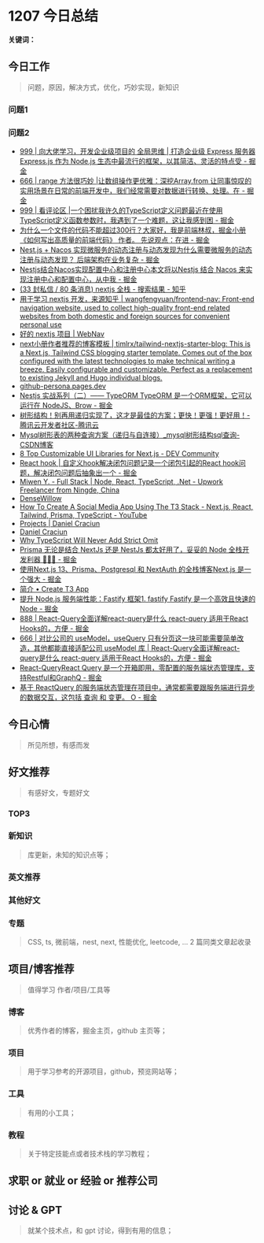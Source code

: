 
# 1207 今日总结




**关键词：** 


## 今日工作
> 问题，原因，解决方式，优化，巧妙实现，新知识

### 问题1


### 问题2

 
- [999 | 向大佬学习，开发企业级项目的 全局思维 | 打造企业级 Express 服务器Express.js 作为 Node.js 生态中最流行的框架，以其简洁、灵活的特点受 - 掘金](https://juejin.cn/post/7430501558801760283)
- [666 | range 方法很巧妙  |让数组操作更优雅：深挖Array.from 让同事惊叹的实用场景在日常的前端开发中，我们经常需要对数据进行转换、处理。在 - 掘金](https://juejin.cn/post/7441408174957789193)
- [999 | 看评论区  |一个困扰我许久的TypeScript定义问题最近在使用TypeScript定义函数参数时，我遇到了一个难题，这让我感到困 - 掘金](https://juejin.cn/post/7436020932488151067)
- [为什么一个文件的代码不能超过300行？大家好，我是前端林叔，掘金小册《如何写出高质量的前端代码》 作者。 先说观点：在进 - 掘金](https://juejin.cn/post/7431575865152618511)
- [Nest.js + Nacos 实现微服务的动态注册与动态发现为什么需要微服务的动态注册与动态发现？ 后端架构在业务复杂 - 掘金](https://juejin.cn/post/7364764922338869282)
- [Nestjs结合Nacos实现配置中心和注册中心本文将以Nestjs 结合 Nacos 来实现注册中心和配置中心，从中我 - 掘金](https://juejin.cn/post/7264922511883780108)
- [(33 封私信 / 80 条消息) nextjs 全栈 - 搜索结果 - 知乎](https://www.zhihu.com/search?type=content&q=nextjs%20%E5%85%A8%E6%A0%88)
- [用于学习 nextjs 开发，来源知乎 | wangfengyuan/frontend-nav: Front-end navigation website, used to collect high-quality front-end related websites from both domestic and foreign sources for convenient personal use](https://github.com/wangfengyuan/frontend-nav)
- [好的 nextjs 项目 | WebNav](https://webnav.codefe.top/)
- [next小册作者推荐的博客模板 | timlrx/tailwind-nextjs-starter-blog: This is a Next.js, Tailwind CSS blogging starter template. Comes out of the box configured with the latest technologies to make technical writing a breeze. Easily configurable and customizable. Perfect as a replacement to existing Jekyll and Hugo individual blogs.](https://github.com/timlrx/tailwind-nextjs-starter-blog)
- [github-persona.pages.dev](https://github-persona.pages.dev/)
- [Nestjs 实战系列（二）—— TypeORM TypeORM 是一个ORM框架，它可以运行在 NodeJS、Brow - 掘金](https://juejin.cn/post/7145388846975303716#heading-30)
- [树形结构！别再用递归实现了，这才是最佳的方案；更快！更强！更好用！-腾讯云开发者社区-腾讯云](https://cloud.tencent.com/developer/article/2093198)
- [Mysql树形表的两种查询方案（递归与自连接）_mysql树形结构sql查询-CSDN博客](https://blog.csdn.net/weixin_57535055/article/details/132783354)
- [8 Top Customizable UI Libraries for Next.js - DEV Community](https://dev.to/ethanleetech/8-most-customizable-ui-libraries-for-nextjs-24f)
- [React hook | 自定义hook解决闭包问题记录一个闭包引起的React hook问题，解决闭包问题后抽象出一个 - 掘金](https://juejin.cn/post/7171079453991239694)
- [Miwen Y. - Full Stack | Node, React, TypeScript, .Net - Upwork Freelancer from Ningde, China](https://www.upwork.com/freelancers/~0175f6800fa3010d7c?referrer_url_path=%2Fnx%2Fsearch%2Ftalent%2F)
- [DenseWillow](https://densewillow.com/cn)
- [How To Create A Social Media App Using The T3 Stack - Next.js, React, Tailwind, Prisma, TypeScript - YouTube](https://www.youtube.com/watch?v=jqVm5_G1ZEE&list=PLa6da2xwHJF3fT4zjGrgsIa4q6dznRbs5)
- [Projects | Daniel Craciun](https://www.danielfullstack.com/projects)
- [Daniel Craciun](https://www.danielfullstack.com/)
- [Why TypeScript Will Never Add Strict Omit](https://www.danielfullstack.com/article/why-typescript-will-never-add-strict-omit)
- [Prisma 无论是结合 NextJs 还是 NestJs 都太好用了，妥妥的 Node 全栈开发利器 🥰🥰🥰 - 掘金](https://juejin.cn/post/7433443433811361830?searchId=202411271112103606450298F0D9FF269D)
- [使用Next.js 13、Prisma、Postgresql 和 NextAuth 的全栈博客Next.js 是一个强大 - 掘金](https://juejin.cn/post/7270907826557009974)
- [简介 • Create T3 App](https://create.t3.gg/zh-hans/introduction)
- [提升 Node.js 服务端性能：Fastify 框架1. fastify Fastify 是一个高效且快速的 Node - 掘金](https://juejin.cn/post/7340109700767154228)
- [888 | React-Query全面详解react-query是什么 react-query 适用于React Hooks的，方便 - 掘金](https://juejin.cn/post/7139436983968874504#heading-18)
- [666 | 对比公司的 useModel，useQuery 只有分页这一块可能需要简单改造，其他都能直接适配公司 useModel 库 | React-Query全面详解react-query是什么 react-query 适用于React Hooks的，方便 - 掘金](https://juejin.cn/post/7139436983968874504#heading-19)
- [React-QueryReact Query 是一个开箱即用，零配置的服务端状态管理库，支持Restful和GraphQ - 掘金](https://juejin.cn/post/7356447891823935497)
- [基于 ReactQuery 的服务端状态管理在项目中，通常都需要跟服务端进行异步的数据交互，这包括 查询 和 变更。 O - 掘金](https://juejin.cn/post/6922456443438235656)

## 今日心情
> 所见所想，有感而发


## 好文推荐
> 有感好文，专题好文

### TOP3


### 新知识
> 库更新，未知的知识点等；

### 英文推荐



### 其他好文


### 专题
> CSS, ts, 微前端，nest, next, 性能优化, leetcode, ... 2 篇同类文章起收录


## 项目/博客推荐
> 值得学习 作者/项目/工具等

### 博客
> 优秀作者的博客，掘金主页，github 主页等；


### 项目
> 用于学习参考的开源项目，github，预览网站等；

### 工具
> 有用的小工具；

### 教程
> 关于特定技能点或者技术栈的学习教程；


## 求职 or 就业 or 经验 or 推荐公司


## 讨论 & GPT
> 就某个技术点，和 gpt 讨论，得到有用的信息；